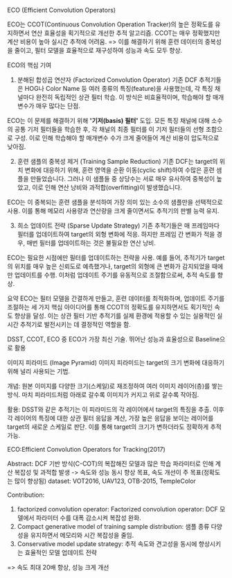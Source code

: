 ECO (Efficient Convolution Operators)

ECO는 CCOT(Continuous Convolution Operation Tracker)의 높은 정확도를 유지하면서 연산 효율성을 획기적으로 개선한 추적 알고리즘. 
CCOT는 매우 정확했지만 계산 비용이 높아 실시간 추적에 어려움. 
=> 이를 해결하기 위해 훈련 데이터의 중복성을 줄이고, 필터 모델을 효율적으로 재구성하여 성능과 속도 모두 향상.

ECO의 핵심 기여

1. 분해된 합성곱 연산자 (Factorized Convolution Operator)
기존 DCF 추적기들은 HOG나 Color Name 등 여러 종류의 특징(feature)을 사용했는데, 각 특징 채널마다 완전히 독립적인 상관 필터 학습. 이 방식은 비효율적이며, 학습해야 할 매개변수가 매우 많다는 단점.

ECO는 이 문제를 해결하기 위해 **'기저(basis) 필터'** 도입. 모든 특징 채널에 대해 소수의 공통 기저 필터들을 학습한 후, 각 채널의 최종 필터를 이 기저 필터들의 선형 조합으로 구성. 이로 인해 학습해야 할 매개변수 수가 크게 줄어들어 계산 비용이 압도적으로 낮아짐.

2. 훈련 샘플의 중복성 제거 (Training Sample Reduction)
기존 DCF는 target의 위치 변화에 대응하기 위해, 훈련 영역을 순환 이동(cyclic shift)하여 수많은 훈련 샘플을 만들었습니다. 그러나 이 샘플들 중 상당수는 서로 매우 유사하여 중복성이 높았고, 이로 인해 연산 낭비와 과적합(overfitting)이 발생했습니다.

ECO는 이 중복되는 훈련 샘플을 분석하여 가장 의미 있는 소수의 샘플만을 선택적으로 사용. 이를 통해 메모리 사용량과 연산량을 크게 줄이면서도 추적기의 판별 능력 유지.

3. 희소 업데이트 전략 (Sparse Update Strategy)
기존 추적기들은 매 프레임마다 필터를 업데이트하여 target의 외형 변화에 적응. 하지만 프레임 간 변화가 적을 경우, 매번 필터를 업데이트하는 것은 불필요한 연산 낭비.

ECO는 필요한 시점에만 필터를 업데이트하는 전략을 사용. 예를 들어, 추적기가 target의 위치를 매우 높은 신뢰도로 예측했거나, target의 외형에 큰 변화가 감지되었을 때에만 업데이트를 수행. 이처럼 업데이트 주기를 유동적으로 조절함으로써, 추적 속도를 향상.

요약
ECO는 필터 모델을 간결하게 만들고, 훈련 데이터를 최적화하며, 업데이트 주기를 조절하는 세 가지 핵심 아이디어를 통해 CCOT의 정확도를 유지하면서도 획기적인 속도 향상을 달성. 이는 상관 필터 기반 추적기를 실제 환경에 적용할 수 있는 실용적인 실시간 추적기로 발전시키는 데 결정적인 역할을 함.

DSST, CCOT, ECO 중 ECO가 가장 최신 기술. 뛰어난 성능과 효율성으로 Baseline으로 활용


이미지 피라미드 (Image Pyramid)
이미지 피라미드는 target의 크기 변화에 대응하기 위해 널리 사용되는 기법.

개념: 원본 이미지를 다양한 크기(스케일)로 재조정하여 여러 이미지 레이어(층)를 쌓는 방식. 마치 피라미드처럼 아래로 갈수록 이미지가 커지고 위로 갈수록 작아짐.

활용: DSST와 같은 추적기는 이 피라미드의 각 레이어에서 target의 특징을 추출. 이후 각 레이어의 특징에 대한 상관 필터 응답을 계산, 가장 높은 응답을 보이는 레이어를 target의 새로운 스케일로 판단. 이를 통해 target의 크기가 변하더라도 정확하게 추적 가능.


ECO:Efficient Convolution Operators for Tracking(2017)

Abstract:
DCF 기반 방식(C-COT)의 복잡해진 모델과 많은 학습 파라미터로 인해 계산 복잡성 및 과적합 발생 -> 속도와 성능 동시 향상 목표, 속도 개선이 주 목표(정확도는 많이 향상됨)
dataset: VOT2016, UAV123, OTB-2015, TempleColor


Contribution:


1. factorized convolution operator: Factorized convolution operator: DCF 모델에서 파라미터 수를 대폭 감소시켜 복잡성 완화.
2. Compact generative model of training sample distribution: 샘플 종류 다양성을 유지하면서 메모리와 시간 복잡성을 줄임.
3. Conservative model update strategy: 추적 속도와 견고성을 동시에 향상시키는 효율적인 모델 업데이트 전략

=> 속도 최대 20배 향상, 성능 크게 개선


